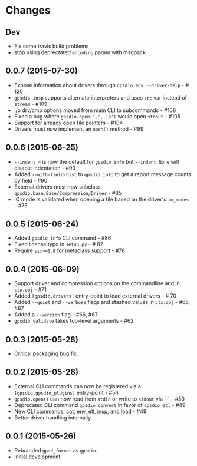 Changes
=======

Dev
------------------

- Fix some travis build problems
- stop using deprectated `encoding` param with msgpack

0.0.7 (2015-07-30)
------------------

- Expose information about drivers through `gpsdio env --driver-help` - # 120
- `gpsdio insp` supports alternate interpreters and uses `src` var instead of `stream` - #109
- i/o drv/cmp options moved from main CLI to subcommands - #108
- Fixed a bug where `gpsdio.open('-', 'a')` would open `stdout` - #105
- Support for already open file pointers - #104
- Drivers must now implement an `open()` method - #99


0.0.6 (2015-06-25)
------------------

- `--indent 4` is now the default for `gpsdio info` but `--indent None` will disable indentation - #93
- Added `--with-field-hist` to `gpsdio info` to get a report message counts by field - #90
- External drivers must now subclass `gpsdio.base.Base/Compression/Driver` - #85
- IO mode is validated when opening a file based on the driver's `io_modes` - #75


0.0.5 (2015-06-24)
------------------

- Added `gpsdio info` CLI command - #86
- Fixed license typo in `setup.py` - # 82
- Require `six>=1.8` for metaclass support - #78


0.0.4 (2015-06-09)
------------------

- Support driver and compression options on the commandline and in `ctx.obj` - #71
- Added `[gpsdio.drivers]` entry-point to load external drivers - # 70
- Added `--quiet` and `--verbose` flags and stashed values in `ctx.obj` - #65, #67
- Added a `--version` flag - #66, #67
- `gpsdio validate` takes top-level arguments - #62


0.0.3 (2015-05-28)
------------------

- Critical packaging bug fix.


0.0.2 (2015-05-28)
------------------

- External CLI commands can now be registered via a `[gpsdio.gpsdio_plugins]` entry-point - #54
- `gpsdio.open()` can now read from `stdin` or write to `stdout` via '-' - #50
- Deprecated CLI command `gpsdio convert` in favor of `gpsdio etl` - #49
- New CLI commands: cat, env, etl, insp, and load - #49
- Better driver handling internally.


0.0.1 (2015-05-26)
------------------

- Rebranded `gpsd_format` as `gpsdio`.
- Initial development.
